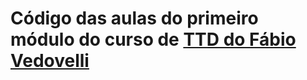 # Código das aulas do primeiro módulo do curso de [TTD do Fábio Vedovelli](https://javascript.tv.br/)
